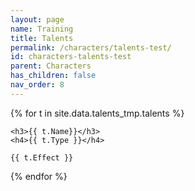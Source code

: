 ```yaml
---
layout: page
name: Training
title: Talents
permalink: /characters/talents-test/
id: characters-talents-test
parent: Characters
has_children: false
nav_order: 8
---
```


{% for t in site.data.talents_tmp.talents %}

    <h3>{{ t.Name}}</h3>
    <h4>{{ t.Type }}</h4>

    {{ t.Effect }}

{% endfor %}